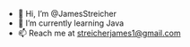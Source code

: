 - 👋 Hi, I’m @JamesStreicher
- 🌱 I’m currently learning Java
- 📫 Reach me at streicherjames1@gmail.com

<!---
JamesStreicher/JamesStreicher is a ✨ special ✨ repository because its `README.md` (this file) appears on your GitHub profile.
You can click the Preview link to take a look at your changes.
--->

